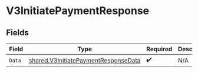 # V3InitiatePaymentResponse


## Fields

| Field                                                                                               | Type                                                                                                | Required                                                                                            | Description                                                                                         |
| --------------------------------------------------------------------------------------------------- | --------------------------------------------------------------------------------------------------- | --------------------------------------------------------------------------------------------------- | --------------------------------------------------------------------------------------------------- |
| `Data`                                                                                              | [shared.V3InitiatePaymentResponseData](../../../pkg/models/shared/v3initiatepaymentresponsedata.md) | :heavy_check_mark:                                                                                  | N/A                                                                                                 |